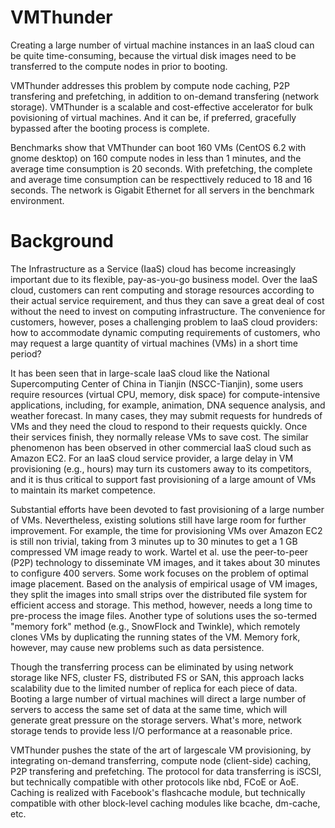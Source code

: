 VMThunder
=========
Creating a large number of virtual machine instances in an IaaS
cloud can be quite time-consuming, because the virtual disk
images need to be transferred to the compute nodes in prior to
booting. 

VMThunder addresses this problem by compute node caching, P2P
transfering and prefetching, in addition to on-demand transfering
(network storage). VMThunder is a scalable and cost-effective
accelerator for bulk povisioning of virtual machines. And it can
be, if preferred, gracefully bypassed after the booting process is
complete.

Benchmarks show that VMThunder can boot 160 VMs (CentOS 6.2 with
gnome desktop) on 160 compute nodes in less than 1 minutes, and
the average time consumption is 20 seconds. With prefetching, the
complete and average time consumption can be respecttively reduced
to 18 and 16 seconds. The network is Gigabit Ethernet for all
servers in the benchmark environment.

Background
============
The Infrastructure as a Service (IaaS) cloud has become
increasingly important due to its flexible, pay-as-you-go business model. Over the IaaS cloud, customers
can rent computing and storage resources
according to their actual service requirement, and thus
they can save a great deal of cost without the need to
invest on computing infrastructure. The convenience
for customers, however, poses a challenging problem
to IaaS cloud providers: how to accommodate dynamic
computing requirements of customers, who may
request a large quantity of virtual machines (VMs) in
a short time period?

It has been seen that in large-scale IaaS cloud
like the National Supercomputing Center of China
in Tianjin (NSCC-Tianjin), some users require
resources (virtual CPU, memory, disk space) for
compute-intensive applications, including, for example,
animation, DNA sequence analysis, and weather
forecast. In many cases, they may submit requests
for hundreds of VMs and they need the cloud to
respond to their requests quickly. Once their services
finish, they normally release VMs to save cost. The
similar phenomenon has been observed in other commercial
IaaS cloud such as Amazon EC2.
For an IaaS cloud service provider, a large delay in
VM provisioning (e.g., hours) may turn its customers
away to its competitors, and it is thus critical to
support fast provisioning of a large amount of VMs
to maintain its market competence.

Substantial efforts have been devoted to fast provisioning
of a large number of VMs. Nevertheless,
existing solutions still have large room for further
improvement. For example, the time for provisioning
VMs over Amazon EC2 is still non trivial, taking from
3 minutes up to 30 minutes to get a 1 GB compressed
VM image ready to work. Wartel et al. use
the peer-to-peer (P2P) technology to disseminate VM
images, and it takes about 30 minutes to configure 400
servers. Some work focuses on the problem
of optimal image placement. Based on the analysis
of empirical usage of VM images, they split
the images into small strips over the distributed file
system for efficient access and storage. This method,
however, needs a long time to pre-process the image
files. Another type of solutions uses the so-termed
"memory fork" method (e.g., SnowFlock and Twinkle), 
which remotely clones VMs by duplicating
the running states of the VM. Memory fork, however,
may cause new problems such as data persistence.

Though the transferring process can be eliminated by using network
storage like NFS, cluster FS, distributed FS or SAN, this approach
lacks scalability due to the limited number of replica for each piece
of data. Booting a large number of virtual machines will direct a
large number of servers to access the same set of data at the same
time, which will generate great pressure on the storage servers.
What's more, network storage tends to provide less I/O performance
at a reasonable price.

VMThunder pushes the state of the art of largescale VM provisioning, 
by integrating on-demand transferring, compute node (client-side) 
caching, P2P transfering and prefetching. The protocol for data 
transferring is iSCSI, but technically compatible with other 
protocols like nbd, FCoE or AoE. Caching is realized with Facebook's 
flashcache module, but technically compatible with other block-level 
caching modules like bcache, dm-cache, etc.
  
    



